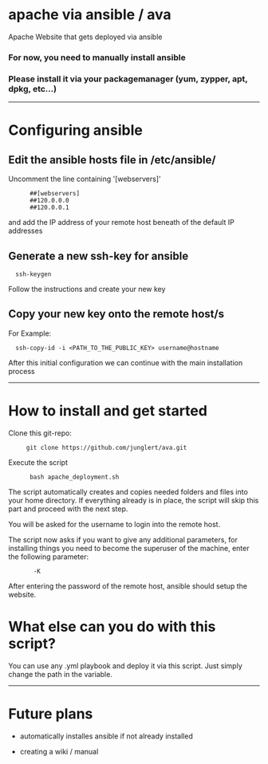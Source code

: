 # apache via ansible / ava
Apache Website that gets deployed via ansible
### For now, you need to manually install ansible
### Please install it via your packagemanager (yum, zypper, apt, dpkg, etc...)
***
# Configuring ansible
  
  ## Edit the ansible hosts file in /etc/ansible/
  
  Uncomment the line containing '[webservers]'
  
          ##[webservers]
          ##120.0.0.0
          ##120.0.0.1
          
  and add the IP address of your remote host beneath of the default IP addresses
  
  ## Generate a new ssh-key for ansible
  
      ssh-keygen
      
  Follow the instructions and create your new key
  
  ## Copy your new key onto the remote host/s
  
  For Example:
  
      ssh-copy-id -i <PATH_TO_THE_PUBLIC_KEY> username@hostname
      
  After this initial configuration we can continue with the main installation process
***
# How to install and get started
  
  Clone this git-repo:
  
         git clone https://github.com/junglert/ava.git

    
  Execute the script
              
          bash apache_deployment.sh         
    
  The script automatically creates and copies needed folders and files into your home directory.
  If everything already is in place, the script will skip this part and proceed with the next step.
  
  You will be asked for the username to login into the remote host.
  
  The script now asks if you want to give any additional parameters, for installing things you need to become the superuser of the machine, enter the following parameter:
  
           -K
  
  After entering the password of the remote host, ansible should setup the website.
  
# What else can you do with this script?

  You can use any .yml playbook and deploy it via this script.
  Just simply change the path in the variable.
  
***    
# Future plans
   
   - automatically installes ansible if not already installed
     
   - creating a wiki / manual 
    
